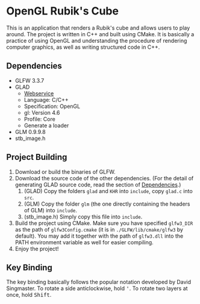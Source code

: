 # OpenGL Rubik's Cube
This is an application that renders a Rubik's cube and allows users to play around. The project is written in C++ and built using CMake. It is basically a practice of using OpenGL and understanding the procedure of rendering computer graphics, as well as writing structured code in C++.

## Dependencies
* GLFW 3.3.7
* GLAD
    * [Webservice](https://glad.dav1d.de/)
    * Language: C/C++
    * Specification: OpenGL
    * gl: Version 4.6
    * Profile: Core
    * Generate a loader
* GLM 0.9.9.8
* stb_image.h

## Project Building
1. Download or build the binaries of GLFW. 
2. Download the source code of the other dependencies. (For the detail of generating GLAD source code, read the section of [Dependencies](#Dependencies).)
    1. (GLAD) Copy the folders `glad` and `KHR` into `include`, copy `glad.c` into `src`.
    2. (GLM) Copy the folder `glm` (the one directly containing the headers of GLM) into `include`.
    3. (stb_image.h) Simply copy this file into `include`.
3. Build the project using CMake. Make sure you have specified `glfw3_DIR` as the path of `glfw3Config.cmake` (it is in `./GLFW/lib/cmake/glfw3` by default). You may add it together with the path of `glfw3.dll` into the PATH environment variable as well for easier compiling.
4. Enjoy the project!

## Key Binding
The key binding basically follows the popular notation developed by David Singmaster. To rotate a side anticlockwise, hold <kbd>'</kbd>. To rotate two layers at once, hold <kbd>Shift</kbd>.

